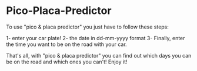 # Pico-Placa-Predictor
To use "pico & placa predictor" you just have to follow these steps:

1- enter your car plate!
2- the date in dd-mm-yyyy format
3- Finally, enter the time you want to be on the road with your car.

That's all, with "pico & placa predictor" you can find out which days 
you can be on the road and which ones you can't!
Enjoy it!

